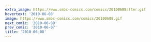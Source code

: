 ```yaml
---
extra_image: https://www.smbc-comics.com/comics/20100608after.gif
hovertext: '2010-06-08'
image: https://www.smbc-comics.com/comics/20100608.gif
next_comic: '2010-06-09'
prev_comic: '2010-06-07'
title: '2010-06-08'
---
```


